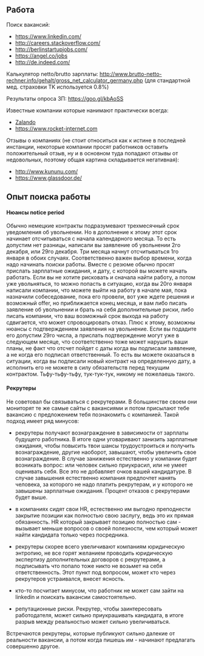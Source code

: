 ## Работа

Поиск вакансий:
  - https://www.linkedin.com/
  - http://careers.stackoverflow.com/
  - http://berlinstartupjobs.com/
  - https://angel.co/jobs
  - http://de.indeed.com/

Калькулятор netto/brutto зарплаты: http://www.brutto-netto-rechner.info/gehalt/gross_net_calculator_germany.php
(для стандартной мед. страховки TK используется 0.8%)

Результаты опроса ЗП: https://goo.gl/kbAoSS

Известные компании которые нанимают практически всегда:
  - [Zalando](https://jobs.zalando.de/en/)
  - https://www.rocket-internet.com

Отзывы о компаниях (не стоит относиться как к истине в последней инстанции, некоторые компании просят работников оставить положительный отзыв, ну и в основном туда попадают отзывы от недовольных, поэтому общая картина складывается негативная):
  - http://www.kununu.com/
  - https://www.glassdoor.de/


## Опыт поиска работы

#### Нюансы notice period
Обычно немецкие контракты подразумевают трехмесячный срок уведомления об увольнении. Но в дополнение к этому этот срок начинает отсчитываться с начала календарного месяца. То есть допустим нет разницы, написали вы заявление об увольнении 2го декабря, или 29го декабря. Три месяца начнут отсчитываться 1го января в обоих случаях. Соответственно важен выбор времени, когда надо начинать поиски работы. Вместе с резюме обычно просят прислать зарплатные ожидания, и дату, с которой вы можете начать работать. Если вы не хотите рисковать и сначала найти работу, а потом уже увольняться, то можно попасть в ситуацию, когда вы 20го января написали компании, что можете выйти на работу в начале мая, пока назначили собеседование, пока его провели, вот уже ждете решения и возможный offer, но приближается конец месяца, и вам либо писать заявление об увольнении и брать на себя дополнительные риски, либо писать компании, что ваш возможный срок выхода на работу сдвигается, что может спровоцировать отказ.
Плюс к этому, возможны нюансы с подтверждением заявления на увольнение. Если вы подадите его допустим 29го числа, а прислать подтверждение могут уже в следующем месяце, что соответственно тоже может нарушить ваши планы, не факт что отсчет пойдет с даты когда вы подписали заявление, а не когда его подписал ответственный. То есть вы можете оказаться в ситуации, когда вы подписали новый контракт на определенную дату, а исполнить его не можете в силу обязательств перед текущим контрактом. Тьфу-тьфу-тьфу, тук-тук-тук, никому не пожелаешь такого.

#### Рекрутеры
Не советовал бы связываться с рекрутерами. В большинстве своем они мониторят те же самые сайты с вакансиями и потом присылают тебе вакансию с предложением тебя познакомить с компанией. Такой подход имеет ряд минусов:

- рекрутеры получают вознаграждение в зависимости от зарплаты будущего работника. В итоге одни уговаривают занизить зарплатные ожидания, чтобы повысить твои шансы трудоустроиться и получить вознаграждение, другие наоборот, завышают, чтобы увеличить свое вознаграждение. В случае занижения естественно у компании будет возникать вопрос: или человек сильно приукрасил, или не умеет оценивать себя. Все это не добавляет очков вашей кандидатуре. В случае завышения естественно компания предпочтет нанять человека, за которого не надо платить рекрутерам, и у которого не завышены зарплатные ожидания. Процент отказов с рекрутерами будет выше.

- в компаниях сидят свои HR, естественно им выгодно преподнести закрытие позиции как полностью свою заслугу, ведь это их прямая обязанность. HR который закрывает позицию полностью сам - вызывает меньше вопросов о своей полезности, чем который может найти кандидата только через посредника.

- рекрутеры скорее всего увеличивают компаниям юридическую энтропию, не все горят желанием проводить юридическую экспертизу дополнительных договоров с рекрутерами, а подписывать что попало тоже никто не возьмет на себя ответственность. Этот пункт под вопросом, может кто через рекрутеров устраивался, внесет ясность.

- кто-то посчитает минусом, что работник не может сам зайти на linkedin и поискать вакансии самостоятельно.

- репутационные риски. Рекрутер, чтобы заинтересовать работодателя, может сильно приукрашивать кандидата, в итоге разрыв между реальностью может сильно увеличиваться.

Встречаются рекрутеры, которые публикуют сильно далекие от реальности вакансии, а потом когда пишешь им - начинают предлагать совершенно другое.
